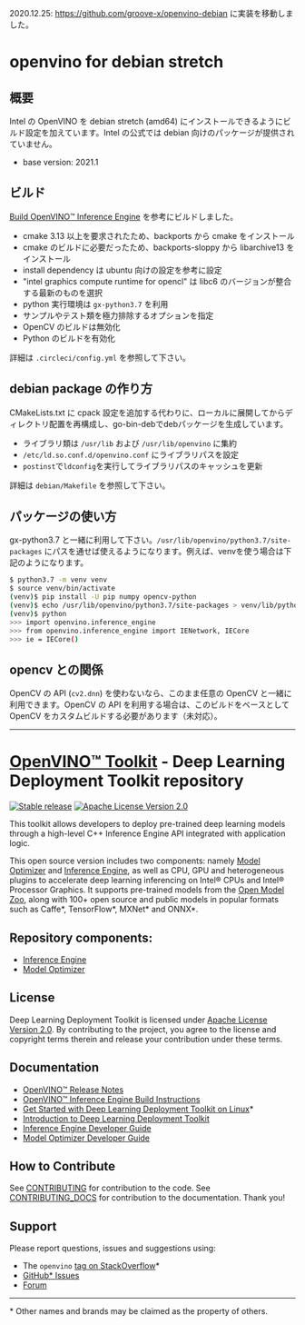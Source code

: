 2020.12.25: https://github.com/groove-x/openvino-debian に実装を移動しました。　

# openvino for debian stretch

## 概要

Intel の OpenVINO を debian stretch (amd64) にインストールできるようにビルド設定を加えています。Intel の公式では debian 向けのパッケージが提供されていません。

- base version: 2021.1

## ビルド

[Build OpenVINO™ Inference Engine](https://github.com/openvinotoolkit/openvino/blob/2021.1/build-instruction.md) を参考にビルドしました。

- cmake 3.13 以上を要求されたため、backports から cmake をインストール
- cmake のビルドに必要だったため、backports-sloppy から libarchive13 をインストール
- install dependency は ubuntu 向けの設定を参考に設定
- "intel graphics compute runtime for opencl" は libc6 のバージョンが整合する最新のものを選択
- python 実行環境は `gx-python3.7` を利用
- サンプルやテスト類を極力排除するオプションを指定
- OpenCV のビルドは無効化
- Python のビルドを有効化

詳細は `.circleci/config.yml` を参照して下さい。

## debian package の作り方

CMakeLists.txt  に cpack 設定を追加する代わりに、ローカルに展開してからディレクトリ配置を再構成し、go-bin-debでdebパッケージを生成しています。

- ライブラリ類は `/usr/lib` および `/usr/lib/openvino` に集約
- `/etc/ld.so.conf.d/openvino.conf` にライブラリパスを設定
- `postinst`で`ldconfig`を実行してライブラリパスのキャッシュを更新

詳細は `debian/Makefile` を参照して下さい。

## パッケージの使い方

gx-python3.7 と一緒に利用して下さい。`/usr/lib/openvino/python3.7/site-packages` にパスを通せば使えるようになります。例えば、venvを使う場合は下記のようになります。

```bash
$ python3.7 -m venv venv
$ source venv/bin/activate
(venv)$ pip install -U pip numpy opencv-python
(venv)$ echo /usr/lib/openvino/python3.7/site-packages > venv/lib/python3.7/site-packages/openvino.pth
(venv)$ python
>>> import openvino.inference_engine
>>> from openvino.inference_engine import IENetwork, IECore
>>> ie = IECore()
```

## opencv との関係

OpenCV の API (`cv2.dnn`) を使わないなら、このまま任意の OpenCV と一緒に利用できます。OpenCV の API を利用する場合は、このビルドをベースとして OpenCV をカスタムビルドする必要があります（未対応）。


---

# [OpenVINO™ Toolkit](https://01.org/openvinotoolkit) - Deep Learning Deployment Toolkit repository
[![Stable release](https://img.shields.io/badge/version-2021.1-green.svg)](https://github.com/openvinotoolkit/openvino/releases/tag/2021.1)
[![Apache License Version 2.0](https://img.shields.io/badge/license-Apache_2.0-green.svg)](LICENSE)

This toolkit allows developers to deploy pre-trained deep learning models
through a high-level C++ Inference Engine API integrated with application logic.

This open source version includes two components: namely [Model Optimizer] and
[Inference Engine], as well as CPU, GPU and heterogeneous plugins to accelerate
deep learning inferencing on Intel® CPUs and Intel® Processor Graphics.
It supports pre-trained models from the [Open Model Zoo], along with 100+ open
source and public models in popular formats such as Caffe\*, TensorFlow\*,
MXNet\* and ONNX\*.

## Repository components:
* [Inference Engine]
* [Model Optimizer]

## License
Deep Learning Deployment Toolkit is licensed under [Apache License Version 2.0](LICENSE).
By contributing to the project, you agree to the license and copyright terms therein
and release your contribution under these terms.

## Documentation
* [OpenVINO™ Release Notes](https://software.intel.com/en-us/articles/OpenVINO-RelNotes)
* [OpenVINO™ Inference Engine Build Instructions](build-instruction.md)
* [Get Started with Deep Learning Deployment Toolkit on Linux](get-started-linux.md)\*
* [Introduction to Deep Learning Deployment Toolkit](https://docs.openvinotoolkit.org/latest/_docs_IE_DG_Introduction.html)
* [Inference Engine Developer Guide](https://docs.openvinotoolkit.org/latest/_docs_IE_DG_Deep_Learning_Inference_Engine_DevGuide.html)
* [Model Optimizer Developer Guide](https://docs.openvinotoolkit.org/latest/_docs_MO_DG_Deep_Learning_Model_Optimizer_DevGuide.html)

## How to Contribute
See [CONTRIBUTING](./CONTRIBUTING.md) for contribution to the code.
See [CONTRIBUTING_DOCS](./CONTRIBUTING_DOCS.md) for contribution to the documentation.
Thank you!

## Support
Please report questions, issues and suggestions using:

* The `openvino` [tag on StackOverflow]\*
* [GitHub* Issues](https://github.com/openvinotoolkit/openvino/issues)
* [Forum](https://software.intel.com/en-us/forums/computer-vision)

---
\* Other names and brands may be claimed as the property of others.

[Open Model Zoo]:https://github.com/opencv/open_model_zoo
[Inference Engine]:https://software.intel.com/en-us/articles/OpenVINO-InferEngine
[Model Optimizer]:https://software.intel.com/en-us/articles/OpenVINO-ModelOptimizer
[tag on StackOverflow]:https://stackoverflow.com/search?q=%23openvino
